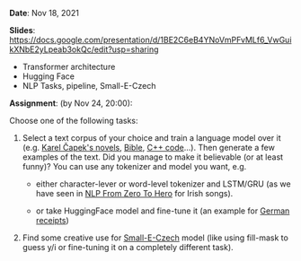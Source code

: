 **Date**: Nov 18, 2021

**Slides**: https://docs.google.com/presentation/d/1BE2C6eB4YNoVmPFvMLf6_VwGuikXNbE2yLpeab3okQc/edit?usp=sharing

* Transformer architecture
* Hugging Face 
* NLP Tasks, pipeline, Small-E-Czech

**Assignment**: (by Nov 24, 20:00):

Choose one of the following tasks:

1) Select a text corpus of your choice and train a language model over it (e.g. [Karel Čapek's novels](https://github.com/simecek/capek), [Bible](https://danielhnyk.cz/kompletni-bible-v-cestine-v-html-txt-kralicka-ekunemicka-bible21/), [C++ code](http://karpathy.github.io/2015/05/21/rnn-effectiveness/)...). Then generate a few examples of the text. Did you manage to make it believable (or at least funny)? You can use any tokenizer and model you want, e.g.

    - either character-lever or word-level tokenizer and LSTM/GRU (as we have seen in [NLP From Zero To Hero](https://goo.gle/3aSTLGx) for Irish songs).

    - or take HuggingFace model and fine-tune it (an example for [German receipts](https://colab.research.google.com/github/philschmid/fine-tune-GPT-2/blob/master/Fine_tune_a_non_English_GPT_2_Model_with_Huggingface.ipynb))

2) Find some creative use for [Small-E-Czech](https://huggingface.co/Seznam/small-e-czech) model (like using fill-mask to guess y/i or fine-tuning it on a completely different task).